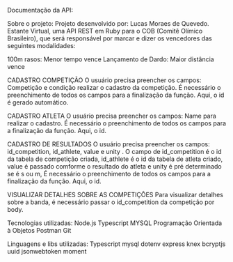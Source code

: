 Documentação da API:

Sobre o projeto:
Projeto desenvolvido por: Lucas Moraes de Quevedo. Estante Virtual, uma API REST em Ruby para o COB (Comitê Olímico Brasileiro), que será responsável por marcar e dizer os vencedores das seguintes modalidades:

100m rasos: Menor tempo vence
Lançamento de Dardo: Maior distância vence

CADASTRO COMPETIÇÃO
O usuário precisa preencher os campos: Competição e condição realizar o cadastro da competição. É necessário o preenchimento de todos os campos para a finalização da função. Aqui, o id é gerado automático.

CADASTRO ATLETA
O usuário precisa preencher os campos: Name para realizar o cadastro. É necessário o preenchimento de todos os campos para a finalização da função. Aqui, o id.

CADASTRO DE RESULTADOS
O usuário precisa preencher os campos: id_competition, id_athlete, value e unity . O campo de id_competition é o id da tabela de competição criada, id_athlete é o id da tabela de atleta criado, value é passado comforme o resultado do atleta e unity é pré determinado se é s ou m,  É necessário o preenchimento de todos os campos para a finalização da função. Aqui, o id.


VISUALIZAR DETALHES SOBRE AS COMPETIÇÔES
Para visualizar detalhes sobre a banda, é necessário passar o id_competition da competição por body.

Tecnologias utilizadas:
Node.js
Typescript
MYSQL
Programação Orientada à Objetos
Postman
Git


Linguagens e libs utilizadas:
Typescript
mysql
dotenv
express
knex
bcryptjs
uuid
jsonwebtoken
moment

